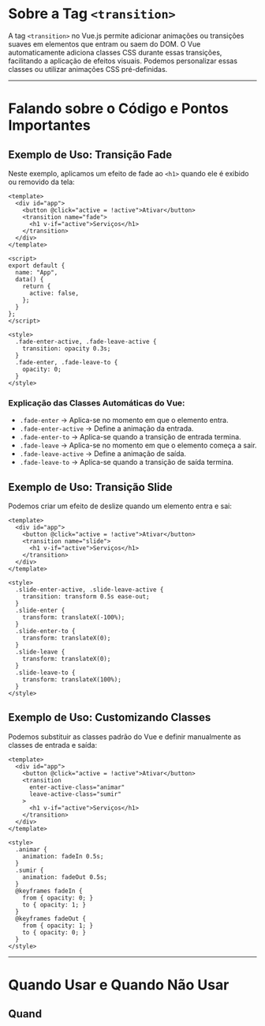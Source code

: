 # Sobre a Tag `<transition>`

A tag `<transition>` no Vue.js permite adicionar animações ou transições suaves em elementos que entram ou saem do DOM. O Vue automaticamente adiciona classes CSS durante essas transições, facilitando a aplicação de efeitos visuais. Podemos personalizar essas classes ou utilizar animações CSS pré-definidas.

---

# Falando sobre o Código e Pontos Importantes

## Exemplo de Uso: Transição Fade

Neste exemplo, aplicamos um efeito de fade ao `<h1>` quando ele é exibido ou removido da tela:

```vue
<template>
  <div id="app">
    <button @click="active = !active">Ativar</button>
    <transition name="fade">
      <h1 v-if="active">Serviços</h1>
    </transition>
  </div>
</template>

<script>
export default {
  name: "App",
  data() {
    return {
      active: false,
    };
  }
};
</script>

<style>
  .fade-enter-active, .fade-leave-active {
    transition: opacity 0.3s;
  }
  .fade-enter, .fade-leave-to {
    opacity: 0;
  }
</style>
```

### Explicação das Classes Automáticas do Vue:

- `.fade-enter` → Aplica-se no momento em que o elemento entra.
- `.fade-enter-active` → Define a animação da entrada.
- `.fade-enter-to` → Aplica-se quando a transição de entrada termina.
- `.fade-leave` → Aplica-se no momento em que o elemento começa a sair.
- `.fade-leave-active` → Define a animação de saída.
- `.fade-leave-to` → Aplica-se quando a transição de saída termina.

## Exemplo de Uso: Transição Slide

Podemos criar um efeito de deslize quando um elemento entra e sai:

```vue
<template>
  <div id="app">
    <button @click="active = !active">Ativar</button>
    <transition name="slide">
      <h1 v-if="active">Serviços</h1>
    </transition>
  </div>
</template>

<style>
  .slide-enter-active, .slide-leave-active {
    transition: transform 0.5s ease-out;
  }
  .slide-enter {
    transform: translateX(-100%);
  }
  .slide-enter-to {
    transform: translateX(0);
  }
  .slide-leave {
    transform: translateX(0);
  }
  .slide-leave-to {
    transform: translateX(100%);
  }
</style>
```

## Exemplo de Uso: Customizando Classes

Podemos substituir as classes padrão do Vue e definir manualmente as classes de entrada e saída:

```vue
<template>
  <div id="app">
    <button @click="active = !active">Ativar</button>
    <transition 
      enter-active-class="animar"
      leave-active-class="sumir"
    >
      <h1 v-if="active">Serviços</h1>
    </transition>
  </div>
</template>

<style>
  .animar {
    animation: fadeIn 0.5s;
  }
  .sumir {
    animation: fadeOut 0.5s;
  }
  @keyframes fadeIn {
    from { opacity: 0; }
    to { opacity: 1; }
  }
  @keyframes fadeOut {
    from { opacity: 1; }
    to { opacity: 0; }
  }
</style>
```

---

# Quando Usar e Quando Não Usar

## Quand
